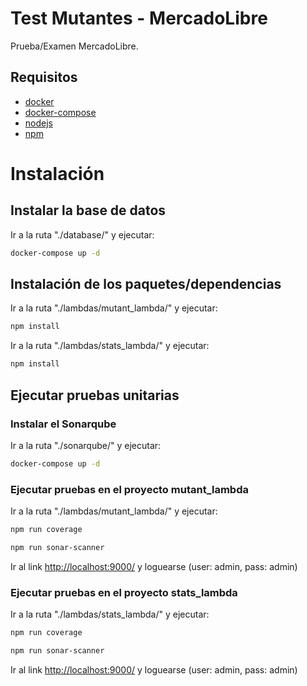 # Test Mutantes - MercadoLibre

Prueba/Examen MercadoLibre.


## Requisitos
- [docker](https://www.docker.com/)
- [docker-compose](https://docs.docker.com/compose/)
- [nodejs](https://nodejs.org/es/)
- [npm](https://www.npmjs.com/)

# Instalación

## Instalar la base de datos
Ir a la ruta "./database/" y ejecutar:

```bash
docker-compose up -d
```

## Instalación de los paquetes/dependencias

Ir a la ruta "./lambdas/mutant_lambda/" y ejecutar:

```bash
npm install
```

Ir a la ruta "./lambdas/stats_lambda/" y ejecutar:
```bash
npm install
```

## Ejecutar pruebas unitarias

### Instalar el Sonarqube
Ir a la ruta "./sonarqube/" y ejecutar:

```bash
docker-compose up -d
```

### Ejecutar pruebas en el proyecto mutant_lambda
Ir a la ruta "./lambdas/mutant_lambda/" y ejecutar:

```bash
npm run coverage
```

```bash
npm run sonar-scanner
```

Ir al link [http://localhost:9000/](http://localhost:9000/) y loguearse (user: admin, pass: admin)

### Ejecutar pruebas en el proyecto stats_lambda
Ir a la ruta "./lambdas/stats_lambda/" y ejecutar:
```bash
npm run coverage
```

```bash
npm run sonar-scanner
```

Ir al link [http://localhost:9000/](http://localhost:9000/) y loguearse (user: admin, pass: admin)